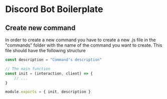 # Discord Bot Boilerplate

## Create new command

In order to create a new command you have to create a new .js file in the "commands" folder with the name of the command you want to create. This file should have the following structure

```js
const description = "Command's description"

// The main function
const init = (interaction, client) => {
    // ...
}

module.exports = { init, description }
```
